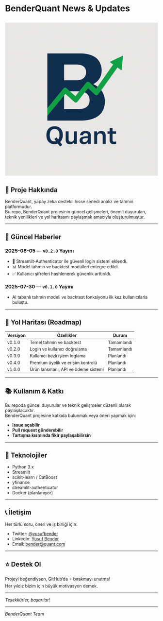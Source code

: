 # BenderQuant News & Updates

![BenderQuant Logo](benderquant.png)
---

## 📢 Proje Hakkında

BenderQuant, yapay zeka destekli hisse senedi analiz ve tahmin platformudur.  
Bu repo, BenderQuant projesinin güncel gelişmeleri, önemli duyuruları, teknik yenilikleri ve yol haritasını paylaşmak amacıyla oluşturulmuştur.

---

## 🚀 Güncel Haberler

### 2025-08-05 — `v0.2.0` Yayını
- 🔐 Streamlit-Authenticator ile güvenli login sistemi eklendi.  
- 📊 Model tahmin ve backtest modülleri entegre edildi.  
- ✅ Kullanıcı şifreleri hashlenerek güvenlik arttırıldı.  

### 2025-07-30 — `v0.1.0` Yayını
- AI tabanlı tahmin modeli ve backtest fonksiyonu ilk kez kullanıcılarla buluştu.

---

## 📅 Yol Haritası (Roadmap)

| Versiyon | Özellikler                          | Durum         |
| -------- | ---------------------------------- | ------------- |
| v0.1.0   | Temel tahmin ve backtest            | Tamamlandı    |
| v0.2.0   | Login ve kullanıcı doğrulama       | Tamamlandı    |
| v0.3.0   | Kullanıcı bazlı işlem loglama      | Planlandı     |
| v0.4.0   | Premium üyelik ve erişim kontrolü  | Planlandı     |
| v1.0.0   | Ürün lansmanı, API ve ödeme sistemi| Planlandı     |

---

## 📚 Kullanım & Katkı

Bu repoda güncel duyurular ve teknik gelişmeler düzenli olarak paylaşılacaktır.  
BenderQuant projesine katkıda bulunmak veya öneri yapmak için:

- **Issue açabilir**  
- **Pull request gönderebilir**  
- **Tartışma kısmında fikir paylaşabilirsin**

---

## 🔧 Teknolojiler

- Python 3.x  
- Streamlit  
- scikit-learn / CatBoost  
- yfinance  
- streamlit-authenticator  
- Docker (planlanıyor)  

---

## 📞 İletişim

Her türlü soru, öneri ve iş birliği için:  
- Twitter: [@yusufbender](https://twitter.com/yusufbender)  
- LinkedIn: [Yusuf Bender](https://linkedin.com/in/yusufbender)  
- Email: bender@quant.com  

---

## ⭐ Destek Ol

Projeyi beğendiysen, GitHub’da ⭐ bırakmayı unutma!  
Her yıldız bizim için büyük motivasyon demek.

---

*Teşekkürler, başarılar!*

---

*BenderQuant Team*  
